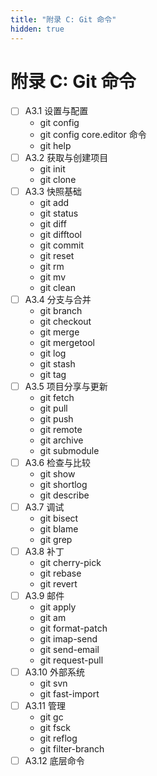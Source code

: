 ```yaml
---
title: "附录 C: Git 命令"
hidden: true
---
```


# 附录 C: Git 命令

- [ ] A3.1 设置与配置
  - git config
  - git config core.editor 命令
  - git help
- [ ] A3.2 获取与创建项目
  - git init
  - git clone
- [ ] A3.3 快照基础
  - git add
  - git status
  - git diff
  - git difftool
  - git commit
  - git reset
  - git rm
  - git mv
  - git clean
- [ ] A3.4 分支与合并
  - git branch
  - git checkout
  - git merge
  - git mergetool
  - git log
  - git stash
  - git tag
- [ ] A3.5 项目分享与更新
  - git fetch
  - git pull
  - git push
  - git remote
  - git archive
  - git submodule
- [ ] A3.6 检查与比较
  - git show
  - git shortlog
  - git describe
- [ ] A3.7 调试
  - git bisect
  - git blame
  - git grep
- [ ] A3.8 补丁
  - git cherry-pick
  - git rebase
  - git revert
- [ ] A3.9 邮件
  - git apply
  - git am
  - git format-patch
  - git imap-send
  - git send-email
  - git request-pull
- [ ] A3.10 外部系统
  - git svn
  - git fast-import
- [ ] A3.11 管理
  - git gc
  - git fsck
  - git reflog
  - git filter-branch
- [ ] A3.12 底层命令
